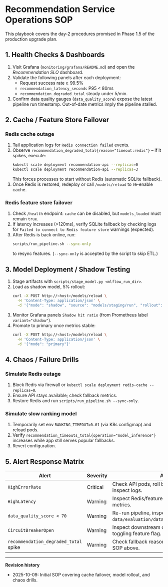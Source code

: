 # Recommendation Service Operations SOP

This playbook covers the day-2 procedures promised in Phase 1.5 of the production upgrade plan.

## 1. Health Checks & Dashboards

1. Visit Grafana (`monitoring/grafana/README.md`) and open the *Recommendation SLO* dashboard.
2. Validate the following panels after each deployment:
   - Request success rate ≥ 99.5%
   - `recommendation_latency_seconds` P95 < 80ms
   - `recommendation_degraded_total` steady under 5/min.
3. Confirm data quality gauges (`data_quality_score`) expose the latest pipeline run timestamp. Out-of-date metrics imply the pipeline stalled.

## 2. Cache / Feature Store Failover

### Redis cache outage
1. Tail application logs for `Redis connection failed` events.
2. Observe `recommendation_degraded_total{reason="timeout:redis"}` – if it spikes, execute:
   ```bash
   kubectl scale deployment recommendation-api --replicas=0
   kubectl scale deployment recommendation-api --replicas=3
   ```
   This forces processes to start without Redis (automatic SQLite fallback).
3. Once Redis is restored, redeploy or call `/models/reload` to re-enable cache.

### Redis feature store failover
1. Check `/health` endpoint: `cache` can be disabled, but `models_loaded` must remain `true`.
2. If latency increases (>120ms), verify SQLite fallback by checking logs for `Failed to connect to Redis feature store` warnings (expected).
3. After Redis is back online, run:
   ```bash
   scripts/run_pipeline.sh --sync-only
   ```
   to resync features. (`--sync-only` is accepted by the script to skip ETL.)

## 3. Model Deployment / Shadow Testing

1. Stage artifacts with `scripts/stage_model.py <mlflow_run_dir>`.
2. Load as shadow model, 5% rollout:
   ```bash
   curl -X POST http://<host>/models/reload \
     -H 'Content-Type: application/json' \
     -d '{"mode": "shadow", "source": "models/staging/run", "rollout": 0.05}'
   ```
3. Monitor Grafana panels `Shadow hit ratio` (from Prometheus label `variant="shadow"`).
4. Promote to primary once metrics stable:
   ```bash
   curl -X POST http://<host>/models/reload \
     -H 'Content-Type: application/json' \
     -d '{"mode": "primary"}'
   ```

## 4. Chaos / Failure Drills

### Simulate Redis outage
1. Block Redis via firewall or `kubectl scale deployment redis-cache --replicas=0`.
2. Ensure API stays available; check fallback metrics.
3. Restore Redis and run `scripts/run_pipeline.sh --sync-only`.

### Simulate slow ranking model
1. Temporarily set env `RANKING_TIMEOUT=0.01` (via K8s configmap) and reload pods.
2. Verify `recommendation_timeouts_total{operation="model_inference"}` increases while app still serves popular fallbacks.
3. Revert configuration.

## 5. Alert Response Matrix

| Alert | Severity | Action |
|-------|----------|--------|
| `HighErrorRate` | Critical | Check API pods, roll back recent deploy, inspect logs.
| `HighLatency` | Warning | Inspect Redis/feature store, verify fallback metrics.
| `data_quality_score < 70` | Warning | Re-run pipeline, inspect `data/evaluation/data_quality_report_v2.json`.
| `CircuitBreakerOpen` | Warning | Inspect downstream dependency, consider toggling feature flag.
| `recommendation_degraded_total` spike | Warning | Check fallback reason label, follow relevant SOP above.

---

**Revision history**
- 2025-10-09: Initial SOP covering cache failover, model rollout, and chaos drills.

